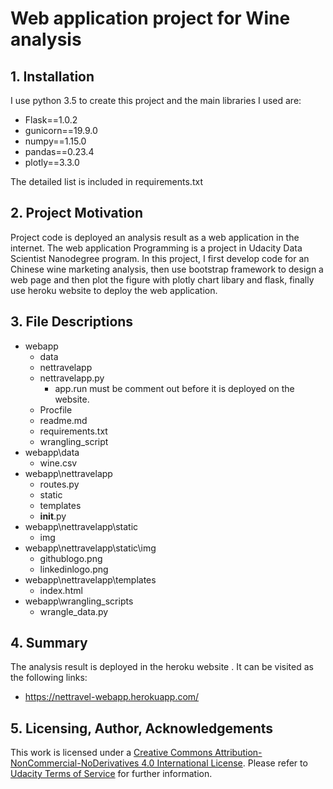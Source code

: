 # Web application project for Wine analysis

## 1. Installation
I use python 3.5 to create this project and the main libraries I used are:
- Flask==1.0.2
- gunicorn==19.9.0
- numpy==1.15.0
- pandas==0.23.4
- plotly==3.3.0

The detailed list is included in requirements.txt

## 2. Project Motivation

Project code is deployed an analysis result as a web application in the internet. The web application Programming is a project in Udacity Data Scientist Nanodegree program. In this project, I first develop code for an Chinese wine marketing analysis, then use bootstrap framework to design a web page and then plot the figure with plotly chart libary and flask, finally use heroku website to deploy the web application.

## 3. File Descriptions
- webapp
     - data
     - nettravelapp
     - nettravelapp.py
       - app.run must be comment out before it is deployed on the website.
     - Procfile
     - readme.md
     - requirements.txt
     - wrangling_script
- webapp\data
     - wine.csv
- webapp\nettravelapp
     - routes.py
     - static
     - templates
     - __init__.py
- webapp\nettravelapp\static
     - img
- webapp\nettravelapp\static\img
     - githublogo.png
     - linkedinlogo.png
- webapp\nettravelapp\templates
     - index.html
- webapp\wrangling_scripts
     - wrangle_data.py

## 4. Summary

The analysis result is deployed in the heroku website . It can be visited as the following links:
 - https://nettravel-webapp.herokuapp.com/

## 5. Licensing, Author, Acknowledgements
This work is licensed under a [Creative Commons  Attribution-NonCommercial-NoDerivatives 4.0 International License](http://creativecommons.org/licenses/by-nc-nd/4.0/). Please refer to [Udacity Terms of Service](https://www.udacity.com/legal) for further information.
